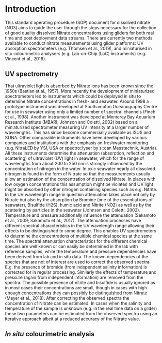# Introduction

This standard operating procedure (SOP) document for dissolved nitrate (NO3) aims to guide the user through the steps necessary for the collection of good quality dissolved Nitrate concentrations using gliders for both real time and post deployment data streams. 
There are currently two methods available to conduct nitrate measurements using glider platforms: UV absorption spectrometers (e.g. Thomsen et al., 2019), and miniaturised in situ colourimetric analysers (e.g. Lab-on-Chip (LoC) instruments) (e.g. Vincent et al., 2018).

## UV spectrometry
That ultraviolet light is absorbed by Nitrate ions has been known since the 1950s (Bastian et al., 1957). 
More recently the development of miniaturized spectrometers led to instruments which could be deployed in situ to determine Nitrate concentrations in fresh- and seawater.
Around 1998 a prototype instrument was developed at Southampton Oceanography Centre for use in seawater using only a limited number of spectral channels (Finch et al., 1998). 
Another instrument was developed at Monterey Bay Aquarium Research Institute (MBARI, Johnson and Coletti, 2002) based on a miniaturized spectrometer measuring UV intensity at a larger number of wavelengths. This has since become commercially available as ISUS and  SUNA.
Other comparable instruments have been developed by various companies and institutions with the emphasis on freshwater monitoring (e.g. NitraLED by YSI, USA or spectro::lyser by s::can Messtechnik, Austria).
All these instruments determine the attenuation (absorption, reflection and scattering) of ultraviolet (UV) light in seawater, which for the range of wavelengths from about 200 to 250 nm is strongly influenced by the concentration of nitrogen in the water. 
In oxic seawater nearly all dissolved nitrogen is found in the form of Nitrate so that the measurements usually allow an estimation of the concentration of dissolved Nitrate. 
In places with low oxygen concentrations this assumption might be violated and UV light might be absorbed by other nitrogen containing species such as e.g. Nitrite.
In the UV wavelength range in question attenuation takes place not only by Nitrate but also by the absorption by Bromide (one of the essential ions of seawater), Bisulfide (H2S), humic acid and Nitrite (NO2) as well as by the scattering by particles in the seawater (Johnson and Coletti, 2002). 
Temperature and pressure additionally influence the attenuation (Sakamoto  et al., 2009; Sakamoto et al., 2017).
The attenuation processes have different spectral characteristics in the UV wavelength range allowing their effects to be distinguished to some degree. 
This enables UV spectrometers to determine the concentrations of multiple chemical species at the same time. 
The spectral attenuation characteristics for the different chemical species are well known or can easily be determined in the lab with reference samples, while the temperature and pressure dependencies have been derived from lab and in situ data.
The known dependencies of the species that are not of interest are used to correct the observed spectra. 
E.g. the presence of bromide (from independent salinity information) is corrected for in regular processing. 
Similarly the effects of temperature and pressure (again from independent information) are removed from the spectra. 
The possible presence of nitrite and bisulfide is usually ignored as in most cases their concentrations are small, though in cases with high enough concentrations they can possibly be distinguished from Nitrate (Meyer et al., 2018). 
After correcting the observed spectra the concentration of Nitrate can be estimated. 
In cases when the salinity and temperature of the sample is unknown (e.g. in the real time data on a glider) these two parameters can be estimated from the observed spectra using an iterative approach albeit at a reduced accuracy of the Nitrate value.  

## *In situ* colourimetric analysis


